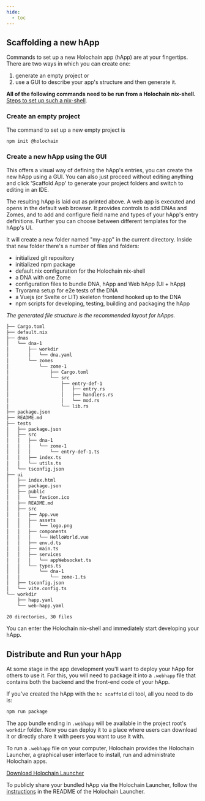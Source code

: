 ```yaml
---
hide:
  - toc
---
```


## Scaffolding a new hApp

Commands to set up a new Holochain app (hApp) are at your fingertips. There are two ways in which you can create one:

1. generate an empty project or
2. use a GUI to describe your app's structure and then generate it.

**All of the following commands need to be run from a Holochain nix-shell.** [Steps to set up such a nix-shell](../install/#using-holochain-with-a-pinned-holochain-version).

### Create an empty project

The command to set up a new empty project is

```bash
npm init @holochain
```

### Create a new hApp using the GUI

This offers a visual way of defining the hApp's entries, you can create the new hApp using a GUI. You can also just proceed without editing anything and click 'Scaffold App' to generate your project folders and switch to editing in an IDE.

The resulting hApp is laid out as printed above. A web app is executed and opens in the default web browser. It provides controls to add DNAs and Zomes, and to add and configure
field name and types of your hApp's entry definitions. Further you can choose between different templates for the hApp's UI.

It will create a new folder named "my-app" in the current directory. Inside that new folder there's a number of files and folders:

- initialized git repository
- initialized npm package
- default.nix configuration for the Holochain nix-shell
- a DNA with one Zome
- configuration files to bundle DNA, hApp and Web hApp (UI + hApp)
- Tryorama setup for e2e tests of the DNA
- a Vuejs (or Svelte or LIT) skeleton frontend hooked up to the DNA
- npm scripts for developing, testing, building and packaging the hApp

*The generated file structure is the recommended layout for hApps.*

```bash
├── Cargo.toml
├── default.nix
├── dnas
│   └── dna-1
│       ├── workdir
│       │   └── dna.yaml
│       └── zomes
│           └── zome-1
│               ├── Cargo.toml
│               └── src
│                   ├── entry-def-1
│                   │   ├── entry.rs
│                   │   ├── handlers.rs
│                   │   └── mod.rs
│                   └── lib.rs
├── package.json
├── README.md
├── tests
│   ├── package.json
│   ├── src
│   │   ├── dna-1
│   │   │   └── zome-1
│   │   │       └── entry-def-1.ts
│   │   ├── index.ts
│   │   └── utils.ts
│   └── tsconfig.json
├── ui
│   ├── index.html
│   ├── package.json
│   ├── public
│   │   └── favicon.ico
│   ├── README.md
│   ├── src
│   │   ├── App.vue
│   │   ├── assets
│   │   │   └── logo.png
│   │   ├── components
│   │   │   └── HelloWorld.vue
│   │   ├── env.d.ts
│   │   ├── main.ts
│   │   ├── services
│   │   │   └── appWebsocket.ts
│   │   └── types.ts
│   │       └── dna-1
│   │           └── zome-1.ts
│   ├── tsconfig.json
│   └── vite.config.ts
└── workdir
    ├── happ.yaml
    └── web-happ.yaml

20 directories, 30 files
```

You can enter the Holochain nix-shell and immediately start developing your hApp.

## Distribute and Run your hApp

At some stage in the app development you'll want to deploy your hApp for others to use it. For this, you will need to package it into a `.webhapp` file that contains both the backend and the front-end code of your hApp.

If you've created the hApp with the `hc scaffold` cli tool, all you need to do is:

```bash
npm run package
```

The app bundle ending in `.webhapp` will be available in the project root's `workdir` folder. Now you can deploy it to a place where users can download it or directly share it with peers you want to use it with.

To run a `.webhapp` file on your computer, Holochain provides the Holochain Launcher, a graphical user interface to install, run and administrate Holochain apps.

[Download Holochain Launcher](https://github.com/holochain/launcher/releases)

To publicly share your bundled hApp via the Holochain Launcher, follow the [instructions](https://github.com/holochain/launcher#publishing-a-webhapp-to-the-devhub) in the README of the Holochain Launcher.

